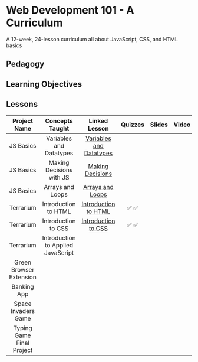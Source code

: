 # Web Development 101 - A Curriculum

A 12-week, 24-lesson curriculum all about JavaScript, CSS, and HTML basics

## Pedagogy

## Learning Objectives

## Lessons

|Project Name|Concepts Taught|Linked Lesson|Quizzes|Slides|Video|Author
|:-:|:-:|:-:|:-:|:-:|:-:|:-:|
|JS Basics|Variables and Datatypes|[Variables and Datatypes](../../../js-basics/tree/js-basics/1_variables_datatypes/)||||Jasmine|
|JS Basics|Making Decisions with JS|[Making Decisions](../../../js-basics/tree/js-basics/2_decisions/)||||Jasmine|
|JS Basics|Arrays and Loops|[Arrays and Loops](../../../js-basics/tree/js-basics/3_arrays_loops/)||||Jasmine|
|Terrarium|Introduction to HTML|[Introduction to HTML](../../../terrarium-project/tree/terrarium-project/intro-to-html)| ✅ ✅  ||   |Jen|
|Terrarium|Introduction to CSS|[Introduction to CSS](../../../terrarium-project/tree/terrarium-project/intro-to-css)| ✅ ✅  ||   |Jen|
|Terrarium|Introduction to Applied JavaScript||  ||   |Jen|
|Green Browser Extension|   |   |   |   |   |Jen|
|Banking App|   |   |   |   |   |Yohan|
|Space Invaders Game|   |   |   |   |   |Chris|
|Typing Game Final Project|   |   |   |   |   |Christopher|
